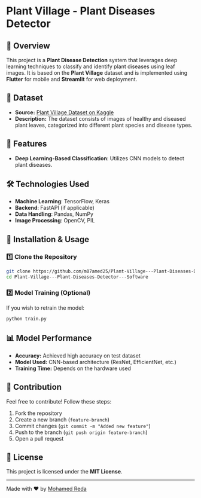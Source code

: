 # Plant Village - Plant Diseases Detector

## 🌱 Overview
This project is a **Plant Disease Detection** system that leverages deep learning techniques to classify and identify plant diseases using leaf images. It is based on the **Plant Village** dataset and is implemented using **Flutter** for mobile and **Streamlit** for web deployment.

## 📂 Dataset
- **Source:** [Plant Village Dataset on Kaggle](https://www.kaggle.com/datasets/arjuntejaswi/plant-village)
- **Description:** The dataset consists of images of healthy and diseased plant leaves, categorized into different plant species and disease types.


## 🚀 Features
- **Deep Learning-Based Classification**: Utilizes CNN models to detect plant diseases.

## 🛠️ Technologies Used
- **Machine Learning**: TensorFlow, Keras
- **Backend**: FastAPI (if applicable)
- **Data Handling**: Pandas, NumPy
- **Image Processing**: OpenCV, PIL

## 📌 Installation & Usage

### 1️⃣ Clone the Repository
```bash
git clone https://github.com/m07amed25/Plant-Village---Plant-Diseases-Detector---Software.git
cd Plant-Village---Plant-Diseases-Detector---Software
```

### 2️⃣ Model Training (Optional)
If you wish to retrain the model:
```bash
python train.py
```

## 📊 Model Performance
- **Accuracy:** Achieved high accuracy on test dataset
- **Model Used:** CNN-based architecture (ResNet, EfficientNet, etc.)
- **Training Time:** Depends on the hardware used


## 📢 Contribution
Feel free to contribute! Follow these steps:
1. Fork the repository
2. Create a new branch (`feature-branch`)
3. Commit changes (`git commit -m "Added new feature"`)
4. Push to the branch (`git push origin feature-branch`)
5. Open a pull request

## 📝 License
This project is licensed under the **MIT License**.

---
Made with ❤️ by [Mohamed Reda](https://github.com/m07amed25)


